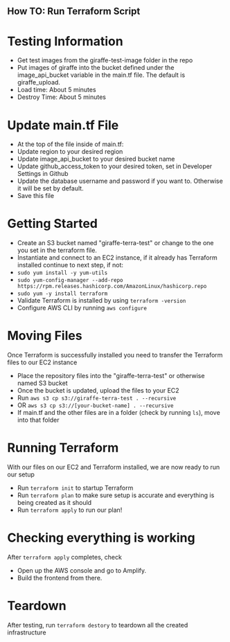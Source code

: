 ## How TO: Run Terraform Script

# Testing Information
- Get test images from the giraffe-test-image folder in the repo
- Put images of giraffe into the bucket defined under the image_api_bucket variable in the main.tf file. The default is giraffe_upload.
- Load time: About 5 minutes
- Destroy Time: About 5 minutes

# Update main.tf File
- At the top of the file inside of main.tf:
- Update region to your desired region
- Update image_api_bucket to your desired bucket name
- Update github_access_token to your desired token, set in Developer Settings in Github
- Update the database username and password if you want to. Otherwise it will be set by default.
- Save this file

# Getting Started
- Create an S3 bucket named "giraffe-terra-test" or
change to the one you set in the terraform file.
- Instantiate and connect to an EC2 instance, if it already has Terraform installed continue to next step, if not:
- `sudo yum install -y yum-utils`
- `sudo yum-config-manager --add-repo https://rpm.releases.hashicorp.com/AmazonLinux/hashicorp.repo`
- `sudo yum -y install terraform`
- Validate Terraform is installed by using `terraform -version`
- Configure AWS CLI by running `aws configure`

# Moving Files
Once Terraform is successfully installed you need to transfer the Terraform files to our EC2 instance
- Place the repository files into the "giraffe-terra-test" or otherwise named S3 bucket
- Once the bucket is updated, upload the files to your EC2
- Run `aws s3 cp s3://giraffe-terra-test . --recursive`
- OR `aws s3 cp s3://[your-bucket-name] . --recursive`
- If main.tf and the other files are in a folder (check by running `ls`), move into that folder
# Running Terraform
With our files on our EC2 and Terraform installed, we are now ready to run our setup
- Run `terraform init` to startup Terraform
- Run `terraform plan` to make sure setup is accurate and everything is being created as it should
- Run `terraform apply` to run our plan!

# Checking everything is working
After `terraform apply` completes, check 
- Open up the AWS console and go to Amplify.
- Build the frontend from there.

# Teardown
After testing, run `terraform destory` to teardown all the created infrastructure
